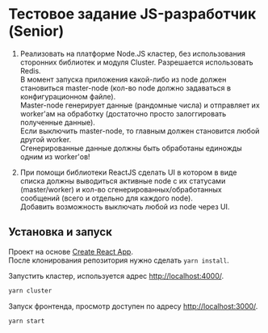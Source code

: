 # Тестовое задание JS-разработчик (Senior)

1. Реализовать на платформе Node.JS кластер, без использования сторонних библиотек и модуля Cluster. Разрешается использовать Redis.  
В момент запуска приложения какой-либо из node должен становиться master-node (кол-во node должно задаваться в конфигурационном файле).  
Master-node генерирует данные (рандомные числа) и отправляет их worker'ам на обработку (достаточно просто залоггировать полученные данные).  
Если выключить master-node, то главным должен становится любой другой worker.  
Сгенерированные данные должны быть обработаны единожды одним из worker'ов!

2. При помощи библиотеки ReactJS сделать UI в котором в виде списка должны выводиться активные node с их статусами (master/worker) 
и кол-во сгенерированных/обработанных сообщений (всего и отдельно для каждого node).  
Добавить возможность выключать любой из node через UI.

## Установка и запуск

Проект на основе [Create React App](https://create-react-app.dev/).  
После клонирования репозитория нужно сделать `yarn install`.

Запустить кластер, используется адрес <http://localhost:4000/>.  
```sh
yarn cluster
```

Запуск фронтенда, просмотр доступен по адресу <http://localhost:3000/>.  
```sh
yarn start
```
